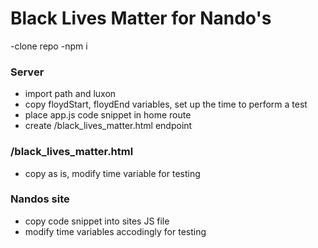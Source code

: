 # Black Lives Matter for Nando's

-clone repo
-npm i

### Server
- import path and luxon
- copy floydStart, floydEnd variables, set up the time to perform a test
- place app.js code snippet in home route
- create /black_lives_matter.html endpoint

### /black_lives_matter.html

- copy as is, modify time variable for testing

### Nandos site

- copy code snippet into sites JS file
- modify time variables accodingly for testing